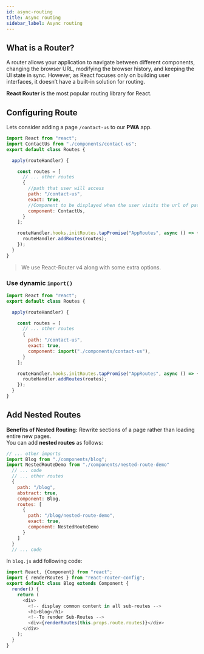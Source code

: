 ```yaml
---
id: async-routing
title: Async routing
sidebar_label: Async routing
---
```


## What is a Router?
  A router allows your application to navigate between different components, changing the browser URL, 
  modifying the browser history, and keeping the UI state in sync. However, as React focuses only on 
  building user interfaces, it doesn’t have a built-in solution for routing. 
   
  **React Router** is the most popular routing library for React.

## Configuring Route
Lets consider adding a page `/contact-us` to our **PWA** app.

```javascript
import React from "react";
import ContactUs from "./components/contact-us";
export default class Routes {

  apply(routeHandler) {

    const routes = [
      // ... other routes
      {
        //path that user will access
        path: "/contact-us", 
        exact: true,          
        //Component to be displayed when the user visits the url of path
        component: ContactUs, 
      }
    ];

    routeHandler.hooks.initRoutes.tapPromise("AppRoutes", async () => {
      routeHandler.addRoutes(routes);
    });
  }
}
```
> We use React-Router v4 along with some extra options.

### Use dynamic `import()`

```javascript
import React from "react";
export default class Routes {

  apply(routeHandler) {

    const routes = [
      // ... other routes
      {
        path: "/contact-us",
        exact: true,
        component: import("./components/contact-us"),
      }
    ];

    routeHandler.hooks.initRoutes.tapPromise("AppRoutes", async () => {
      routeHandler.addRoutes(routes);
    });
  }
}
```

## Add Nested Routes
**Benefits of Nested Routing:** Rewrite sections of a page rather than loading entire new pages.  
You can add **nested routes** as follows:

```javascript
// ... other imports
import Blog from "./components/blog";
import NestedRouteDemo from "./components/nested-route-demo"
  // ... code
  // ... other routes
  {
    path: "/blog",
    abstract: true,
    component: Blog,
    routes: [
      {
        path: "/blog/nested-route-demo",
        exact: true,
        component: NestedRouteDemo
      }
    ]
  }
  // ... code
```

In `blog.js` add following code:
```javascript
import React, {Component} from "react";
import { renderRoutes } from "react-router-config";
export default class Blog extends Component {
  render() {
    return (
      <div>
        <!-- display common content in all sub-routes -->
        <h1>Blog</h1>
        <!--To render Sub-Routes -->
        <div>{renderRoutes(this.props.route.routes)}</div>
      </div>
    );
  }
}
```



<script async src="//pagead2.googlesyndication.com/pagead/js/adsbygoogle.js"></script>
<ins class="adsbygoogle"
     style="display:block"
     data-ad-client="ca-pub-7586505628408924"
     data-ad-slot="5652642939"
     data-ad-format="auto"></ins>
<script>
(adsbygoogle = window.adsbygoogle || []).push({});
</script>
